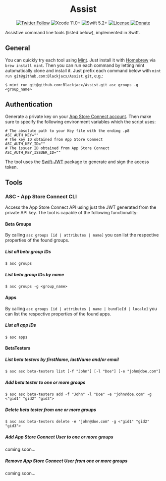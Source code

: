 <!-- <p align="center">
<img src="./icon.png" alt="SHSearchBar" height="128" width="128">
</p> -->

<h1 align="center">Assist</h1>

<p align="center">
  <a href="https://twitter.com/blackjacxxx"><img alt="Twitter Follow" src="https://img.shields.io/twitter/follow/blackjacxxx?label=%40Blackjacxxx"/></a>
  <img alt="Xcode 11.0+" src="https://img.shields.io/badge/Xcode-11.0%2B-blue.svg"/>
  <img alt="Swift 5.2+" src="https://img.shields.io/badge/Swift-5.3%2B-orange.svg"/>
  <a href="https://github.com/Blackjacx/SHSearchBar/blob/develop/LICENSE?raw=true">
    <img alt="License" src="https://img.shields.io/cocoapods/l/SHSearchBar.svg?style=flat"/>
  </a>
  <a href="https://www.paypal.me/STHEROLD"><img alt="Donate" src="https://img.shields.io/badge/Donate-PayPal-blue.svg"/></a>
</p>

Assistive command line tools (listed below), implemented in Swift.

## General

You can quickly try each tool using [Mint](https://github.com/yonaskolb/Mint). Just install it with [Homebrew](https://brew.sh/) via `brew install mint`. Then you can run each command by letting mint automatically clone and install it. Just prefix each command below with `mint run git@github.com:Blackjacx/Assist.git`, e.g.:

```shell
$ mint run git@github.com:Blackjacx/Assist.git asc groups -g <group_name>
```

## Authentication

Generate a private key on your [App Store Connect account](https://appstoreconnect.apple.com/access/api). Then make sure to specify the following environment variables which the script uses:

```shell
# The absolute path to your Key file with the ending .p8
ASC_AUTH_KEY=""
# The key ID obtained from App Store Connect
ASC_AUTH_KEY_ID=""
# The issuer ID obtained from App Store Connect
ASC_AUTH_KEY_ISSUER_ID=""
```

The tool uses the [Swift-JWT](https://github.com/IBM-Swift/Swift-JWT) package to generate and sign the access token.

## Tools

### ASC - App Store Connect CLI

Access the App Store Connect API using just the JWT generated from the private API key. The tool is capable of the following functionality:

#### Beta Groups

By calling `asc groups [id | attributes | name]` you can list the respective properties of the found groups.

##### List all beta group IDs

```shell
$ asc groups
```

##### List beta group IDs by name

```shell
$ asc groups -g <group_name>
```

#### Apps

By calling `asc groups [id | attributes | name | bundleId | locale]` you can list the respective properties of the found apps.

##### List all app IDs

```shell
$ asc apps
```

#### BetaTesters

##### List beta testers by firstName, lastName and/or email

```shell
$ asc asc beta-testers list [-f "John"] [-l "Doe"] [-e "john@doe.com"]
```

##### Add beta tester to one or more groups

```shell
$ asc asc beta-testers add -f "John" -l "Doe" -e "john@doe.com" -g <"gid1" "gid2" "gid3">
```

##### Delete beta tester from one or more groups

```shell
$ asc asc beta-testers delete -e "john@doe.com" -g <"gid1" "gid2" "gid3">
```

##### Add App Store Connect User to one or more groups

coming soon...

##### Remove App Store Connect User from one or more groups

coming soon...